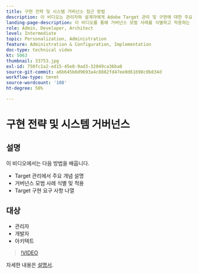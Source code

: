 ```yaml
---
title: 구현 전략 및 시스템 거버넌스 접근 방법
description: 이 비디오는 관리자와 설계자에게 Adobe Target 관리 및 구현에 대한 주요 개념을 안내합니다. 이 비디오를 통해 거버넌스 모범 사례를 식별하고 적용하는 방법과 Target 구현 요구 사항을 나열하는 방법에 대해 알아보십시오.
landing-page-description: 이 비디오를 통해 거버넌스 모범 사례를 식별하고 적용하는 방법과 Target 구현 요구 사항을 나열하는 방법에 대해 알아보십시오.
role: Admin, Developer, Architect
level: Intermediate
topic: Personalization, Administration
feature: Administration & Configuration, Implementation
doc-type: technical video
kt: 5063
thumbnail: 33753.jpg
exl-id: 750fc1a2-ed15-45e8-9ad3-32049ca36ba8
source-git-commit: a6b645b6d9693a4c8882fd47ee0d61698c0b834d
workflow-type: tm+mt
source-wordcount: '108'
ht-degree: 50%

---
```


# 구현 전략 및 시스템 거버넌스

## 설명

이 비디오에서는 다음 방법을 배웁니다.

* Target 관리에서 주요 개념 설명
* 거버넌스 모범 사례 식별 및 적용
* Target 구현 요구 사항 나열

## 대상

* 관리자
* 개발자
* 아키텍트

>[!VIDEO](https://video.tv.adobe.com/v/33753/?quality=12)

자세한 내용은 [설명서](https://experienceleague.adobe.com/docs/target/using/administer/administrating-target.html?lang=en).
